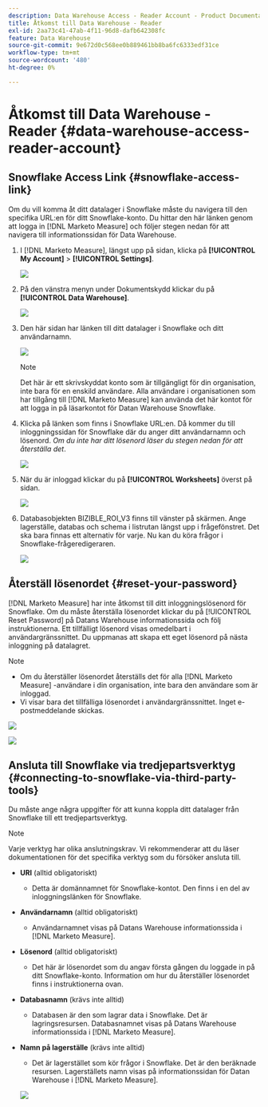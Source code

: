 ```yaml
---
description: Data Warehouse Access - Reader Account - Product Documentation
title: Åtkomst till Data Warehouse - Reader
exl-id: 2aa73c41-47ab-4f11-96d8-dafb642308fc
feature: Data Warehouse
source-git-commit: 9e672d0c568ee0b889461bb8ba6fc6333edf31ce
workflow-type: tm+mt
source-wordcount: '480'
ht-degree: 0%

---
```


# Åtkomst till Data Warehouse - Reader {#data-warehouse-access-reader-account}

## Snowflake Access Link {#snowflake-access-link}

Om du vill komma åt ditt datalager i Snowflake måste du navigera till den specifika URL:en för ditt Snowflake-konto. Du hittar den här länken genom att logga in [!DNL Marketo Measure] och följer stegen nedan för att navigera till informationssidan för Data Warehouse.

1. I [!DNL Marketo Measure], längst upp på sidan, klicka på **[!UICONTROL My Account]** > **[!UICONTROL Settings]**.

   ![](assets/data-warehouse-access-reader-account-1.png)

1. På den vänstra menyn under Dokumentskydd klickar du på **[!UICONTROL Data Warehouse]**.

   ![](assets/data-warehouse-access-reader-account-2.png)

1. Den här sidan har länken till ditt datalager i Snowflake och ditt användarnamn.

   ![](assets/data-warehouse-access-reader-account-3.png)

   >[!NOTE]
   >
   >Det här är ett skrivskyddat konto som är tillgängligt för din organisation, inte bara för en enskild användare. Alla användare i organisationen som har tillgång till [!DNL Marketo Measure] kan använda det här kontot för att logga in på läsarkontot för Datan Warehouse Snowflake.

1. Klicka på länken som finns i Snowflake URL:en. Då kommer du till inloggningssidan för Snowflake där du anger ditt användarnamn och lösenord. _Om du inte har ditt lösenord läser du stegen nedan för att återställa det_.

   ![](assets/data-warehouse-access-reader-account-4.png)

1. När du är inloggad klickar du på **[!UICONTROL Worksheets]** överst på sidan.

   ![](assets/data-warehouse-access-reader-account-5.png)

1. Databasobjekten BIZIBLE_ROI_V3 finns till vänster på skärmen. Ange lagerställe, databas och schema i listrutan längst upp i frågefönstret. Det ska bara finnas ett alternativ för varje. Nu kan du köra frågor i Snowflake-frågeredigeraren.

   ![](assets/data-warehouse-access-reader-account-6.png)

## Återställ lösenordet {#reset-your-password}

[!DNL Marketo Measure] har inte åtkomst till ditt inloggningslösenord för Snowflake. Om du måste återställa lösenordet klickar du på [!UICONTROL Reset Password] på Datans Warehouse informationssida och följ instruktionerna. Ett tillfälligt lösenord visas omedelbart i användargränssnittet. Du uppmanas att skapa ett eget lösenord på nästa inloggning på datalagret.

>[!NOTE]
>
>* Om du återställer lösenordet återställs det för alla [!DNL Marketo Measure] -användare i din organisation, inte bara den användare som är inloggad.
>* Vi visar bara det tillfälliga lösenordet i användargränssnittet. Inget e-postmeddelande skickas.

![](assets/data-warehouse-access-reader-account-7.png)

![](assets/data-warehouse-access-reader-account-8.png)

## Ansluta till Snowflake via tredjepartsverktyg {#connecting-to-snowflake-via-third-party-tools}

Du måste ange några uppgifter för att kunna koppla ditt datalager från Snowflake till ett tredjepartsverktyg.

>[!NOTE]
>
>Varje verktyg har olika anslutningskrav. Vi rekommenderar att du läser dokumentationen för det specifika verktyg som du försöker ansluta till.

* **URI** (alltid obligatoriskt)
   * Detta är domännamnet för Snowflake-kontot. Den finns i en del av inloggningslänken för Snowflake.
* **Användarnamn** (alltid obligatoriskt)
   * Användarnamnet visas på Datans Warehouse informationssida i [!DNL Marketo Measure].
* **Lösenord** (alltid obligatoriskt)
   * Det här är lösenordet som du angav första gången du loggade in på ditt Snowflake-konto. Information om hur du återställer lösenordet finns i instruktionerna ovan.
* **Databasnamn** (krävs inte alltid)
   * Databasen är den som lagrar data i Snowflake. Det är lagringsresursen. Databasnamnet visas på Datans Warehouse informationssida i [!DNL Marketo Measure].
* **Namn på lagerställe** (krävs inte alltid)
   * Det är lagerstället som kör frågor i Snowflake. Det är den beräknade resursen. Lagerställets namn visas på informationssidan för Datan Warehouse i [!DNL Marketo Measure].

  ![](assets/data-warehouse-access-reader-account-9.png)
